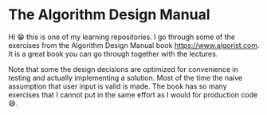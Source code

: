 # The Algorithm Design Manual


Hi 😁 this is one of my learning repositories. I go through some of the exercises from the Algorithm
Design Manual book https://www.algorist.com. It is a great book you can go through together with the
lectures.

Note that some the design decisions are optimized for convenience in testing and actually
implementing a solution. Most of the time the naive assumption that user input is valid is made. The
book has so many exercises that I cannot put in the same effort as I would for production code 😅.
